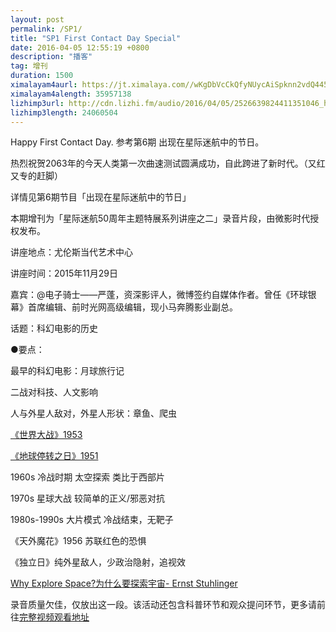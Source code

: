 ```yaml
---
layout: post
permalink: /SP1/
title: "SP1 First Contact Day Special"
date: 2016-04-05 12:55:19 +0800
description: "播客"
tag: 增刊
duration: 1500
ximalayam4aurl: https://jt.ximalaya.com//wKgDbVcCkQfyNUycAiSpknn2vdQ445.mp3.m4a?channel=rss&amp;album_id=3135361&amp;track_id=14017063&amp;uid=6418191&amp;jt=https://audio.xmcdn.com/group11/M09/45/87/wKgDbVcCkQfyNUycAiSpknn2vdQ445.mp3
ximalayam4alength: 35957138
lizhimp3url: http://cdn.lizhi.fm/audio/2016/04/05/2526639824411351046_hd.mp3
lizhimp3length: 24060504
---   
```


Happy First Contact Day. 参考第6期 出现在星际迷航中的节日。

热烈祝贺2063年的今天人类第一次曲速测试圆满成功，自此跨进了新时代。（又红又专的赶脚）

详情见第6期节目「出现在星际迷航中的节日」

本期增刊为「星际迷航50周年主题特展系列讲座之二」录音片段，由微影时代授权发布。

讲座地点：尤伦斯当代艺术中心

讲座时间：2015年11月29日

嘉宾：@电子骑士——严蓬，资深影评人，微博签约自媒体作者。曾任《环球银幕》首席编辑、前时光网高级编辑，现小马奔腾影业副总。

话题：科幻电影的历史

●要点：

最早的科幻电影：月球旅行记

二战对科技、人文影响

人与外星人敌对，外星人形状：章鱼、爬虫

[《世界大战》1953](http://movie.douban.com/subject/1293523/)

[《地球停转之日》1951](http://movie.douban.com/subject/1296140/)

1960s 冷战时期 太空探索 类比于西部片

1970s 星球大战 较简单的正义/邪恶对抗

1980s-1990s 大片模式 冷战结束，无靶子

《天外魔花》1956 苏联红色的恐惧

《独立日》纯外星敌人，少政治隐射，追视效

[Why Explore Space?为什么要探索宇宙- Ernst Stuhlinger](http://select.yeeyan.org/view/265546/309669)

录音质量欠佳，仅放出这一段。该活动还包含科普环节和观众提问环节，更多请前往[完整视频观看地址](https://www.douban.com/group/topic/82832184/)
